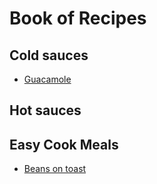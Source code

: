 # Book of Recipes

## Cold sauces
* [Guacamole](guacamole.md)

## Hot sauces

## Easy Cook Meals
* [Beans on toast](beans_on_toast.md)
